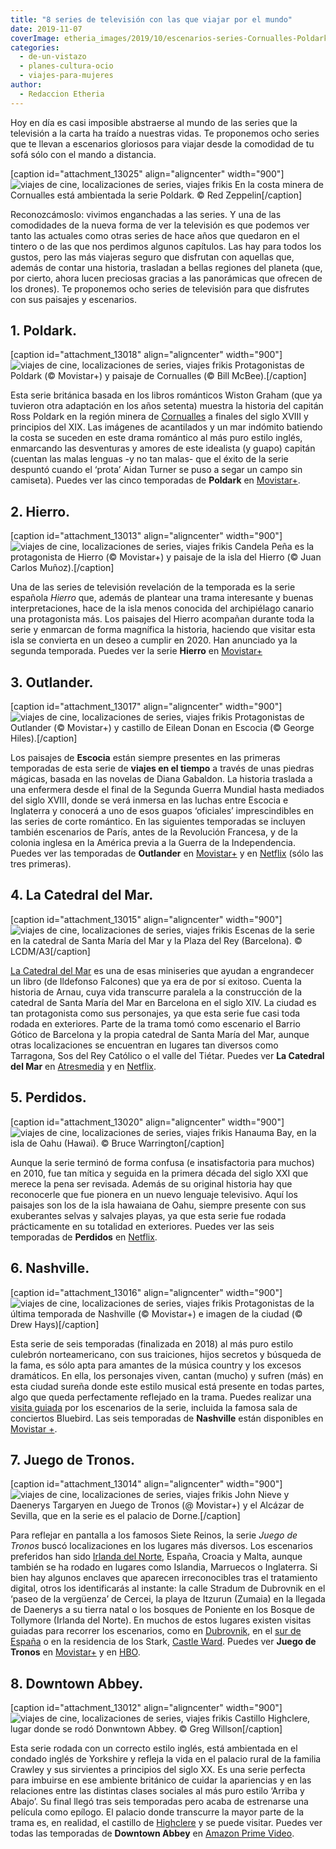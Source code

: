 ```yaml
---
title: "8 series de televisión con las que viajar por el mundo"
date: 2019-11-07
coverImage: etheria_images/2019/10/escenarios-series-Cornualles-Poldark.jpg
categories: 
  - de-un-vistazo
  - planes-cultura-ocio
  - viajes-para-mujeres
author: 
  - Redaccion Etheria
---
```


Hoy en día es casi imposible abstraerse al mundo de las series que la televisión a la 
carta ha traído a nuestras vidas. Te proponemos ocho series que te llevan a escenarios 
gloriosos para viajar desde la comodidad de tu sofá sólo con el mando a distancia. 

\[caption id="attachment\_13025" align="aligncenter" width="900"\]![viajes de cine, localizaciones de series, viajes frikis](etheria_images/2019/10/escenarios-series-Cornualles-Poldark-900x426.jpg "En la costa minera de Cornualles está ambientada la serie Poldark. © Red Zeppelin") En la costa minera de Cornualles está ambientada la serie Poldark. © Red Zeppelin\[/caption\]

Reconozcámoslo: vivimos enganchadas a las series. Y una de las comodidades de la nueva forma de ver la televisión es que podemos ver tanto las actuales como otras series de hace años que quedaron en el tintero o de las que nos perdimos algunos capítulos. Las hay para todos los gustos, pero las más viajeras seguro que disfrutan con aquellas que, además de contar una historia, trasladan a bellas regiones del planeta (que, por cierto, ahora lucen preciosas gracias a las panorámicas que ofrecen de los drones). Te proponemos ocho series de televisión para que disfrutes con sus paisajes y escenarios.

## 1\. Poldark.

\[caption id="attachment\_13018" align="aligncenter" width="900"\]![viajes de cine, localizaciones de series, viajes frikis](etheria_images/2019/10/Escenarios-series-Poldark-900x278.jpg "Protagonistas de Poldark (© Movistar+) y paisaje de Cornualles (© Bill McBee).") Protagonistas de Poldark (© Movistar+) y paisaje de Cornualles (© Bill McBee).\[/caption\]

Esta serie británica basada en los libros románticos Wiston Graham (que ya tuvieron otra adaptación en los años setenta) muestra la historia del capitán Ross Poldark en la región minera de [Cornualles](https://etheriamagazine.com/2019/07/10/viaje-que-hacer-ruta-cornualles-cornwall-inglaterra/) a finales del siglo XVIII y principios del XIX. Las imágenes de acantilados y un mar indómito batiendo la costa se suceden en este drama romántico al más puro estilo inglés, enmarcando las desventuras y amores de este idealista (y guapo) capitán (cuentan las malas lenguas -y no tan malas- que el éxito de la serie despuntó cuando el ‘prota’ Aidan Turner se puso a segar un campo sin camiseta). Puedes ver las cinco temporadas de **Poldark** en [Movistar+](https://ver.movistarplus.es).

## 2\. Hierro.

\[caption id="attachment\_13013" align="aligncenter" width="900"\]![viajes de cine, localizaciones de series, viajes frikis](etheria_images/2019/10/Escenarios-series-El-Hierro-900x268.jpg "Candela Peña es la protagonista de Hierro (© Movistar+) y paisaje de la isla del Hierro (© Juan Carlos Muñoz).") Candela Peña es la protagonista de Hierro (© Movistar+) y paisaje de la isla del Hierro (© Juan Carlos Muñoz).\[/caption\]

Una de las series de televisión revelación de la temporada es la serie española _Hierro_ que, además de plantear una trama interesante y buenas interpretaciones, hace de la isla menos conocida del archipiélago canario una protagonista más. Los paisajes del Hierro acompañan durante toda la serie y enmarcan de forma magnífica la historia, haciendo que visitar esta isla se convierta en un deseo a cumplir en 2020. Han anunciado ya la segunda temporada. Puedes ver la serie **Hierro** en [Movistar+](https://ver.movistarplus.es)

## 3\. Outlander.

\[caption id="attachment\_13017" align="aligncenter" width="900"\]![viajes de cine, localizaciones de series, viajes frikis](etheria_images/2019/10/Escenarios-series-Outlander-escocia-900x300.jpg "Protagonistas de Outlander (© Movistar+) y castillo de Eilean Donan en Escocia (© George Hiles).") Protagonistas de Outlander (© Movistar+) y castillo de Eilean Donan en Escocia (© George Hiles).\[/caption\]

Los paisajes de **Escocia** están siempre presentes en las primeras temporadas de esta serie de **viajes en el tiempo** a través de unas piedras mágicas, basada en las novelas de Diana Gabaldon. La historia traslada a una enfermera desde el final de la Segunda Guerra Mundial hasta mediados del siglo XVIII, donde se verá inmersa en las luchas entre Escocia e Inglaterra y conocerá a uno de esos guapos ‘oficiales’ imprescindibles en las series de corte romántico. En las siguientes temporadas se incluyen también escenarios de París, antes de la Revolución Francesa, y de la colonia inglesa en la América previa a la Guerra de la Independencia. Puedes ver las temporadas de **Outlander** en [Movistar+](https://ver.movistarplus.es) y en [Netflix](https://www.netflix.com/es/) (sólo las tres primeras).

## 4\. La Catedral del Mar.

\[caption id="attachment\_13015" align="aligncenter" width="900"\]![viajes de cine, localizaciones de series, viajes frikis](etheria_images/2019/10/Escenarios-series-la-catedral-del-mar-Barcelona-900x414.jpg "Escenas de la serie en la catedral de Santa María del Mar y la Plaza del Rey (Barcelona).") Escenas de la serie en la catedral de Santa María del Mar y la Plaza del Rey (Barcelona). © LCDM/A3\[/caption\]

[La Catedral del Mar](https://etheriamagazine.com/2018/08/01/turismo-de-cine-catedral-del-mar/) es una de esas miniseries que ayudan a engrandecer un libro (de Ildefonso Falcones) que ya era de por sí exitoso. Cuenta la historia de Arnau, cuya vida transcurre paralela a la construcción de la catedral de Santa María del Mar en Barcelona en el siglo XIV. La ciudad es tan protagonista como sus personajes, ya que esta serie fue casi toda rodada en exteriores. Parte de la trama tomó como escenario el Barrio Gótico de Barcelona y la propia catedral de Santa María del Mar, aunque otras localizaciones se encuentran en lugares tan diversos como Tarragona, Sos del Rey Católico o el valle del Tiétar. Puedes ver **La Catedral del Mar** en [Atresmedia](https://www.atresplayer.com) y en [Netflix](https://www.netflix.com/es/).

## 5\. Perdidos.

\[caption id="attachment\_13020" align="aligncenter" width="900"\]![viajes de cine, localizaciones de series, viajes frikis](etheria_images/2019/10/Escenarios-series-Perdidos-Hawai-900x554.jpg "Hanauma Bay, en la isla de Oahu (Hawai).") Hanauma Bay, en la isla de Oahu (Hawai). © Bruce Warrington\[/caption\]

Aunque la serie terminó de forma confusa (e insatisfactoria para muchos) en 2010, fue tan mítica y seguida en la primera década del siglo XXI que merece la pena ser revisada. Además de su original historia hay que reconocerle que fue pionera en un nuevo lenguaje televisivo. Aquí los paisajes son los de la isla hawaiana de Oahu, siempre presente con sus exuberantes selvas y salvajes playas, ya que esta serie fue rodada prácticamente en su totalidad en exteriores. Puedes ver las seis temporadas de **Perdidos** en [Netflix](https://www.netflix.com/es/).

## 6\. Nashville.

\[caption id="attachment\_13016" align="aligncenter" width="900"\]![viajes de cine, localizaciones de series, viajes frikis](etheria_images/2019/10/Escenarios-series-Nashville-900x288.jpg "Protagonistas de la última temporada de Nashville (© Movistar+) e imagen de la ciudad (© Drew Hays)") Protagonistas de la última temporada de Nashville (© Movistar+) e imagen de la ciudad (© Drew Hays)\[/caption\]

Esta serie de seis temporadas (finalizada en 2018) al más puro estilo culebrón norteamericano, con sus traiciones, hijos secretos y búsqueda de la fama, es sólo apta para amantes de la música country y los excesos dramáticos. En ella, los personajes viven, cantan (mucho) y sufren (más) en esta ciudad sureña donde este estilo musical está presente en todas partes, algo que queda perfectamente reflejado en la trama. Puedes realizar una [visita guiada](https://www.getyourguide.es/nashville-l1279/nashville-descubre-los-lugares-de-la-famosa-serie-de-tv-t106426/) por los escenarios de la serie, incluida la famosa sala de conciertos Bluebird. Las seis temporadas de **Nashville** están disponibles en [Movistar +](https://ver.movistarplus.es).

## 7\. Juego de Tronos.

\[caption id="attachment\_13014" align="aligncenter" width="900"\]![viajes de cine, localizaciones de series, viajes frikis](etheria_images/2019/10/Escenarios-series-Juego-de-Tronos-900x368.jpg "John Nieve y Daenerys Targaryen en Juego de Tronos (@ Movistar+) y el Alcázar de Sevilla, que en la serie es el palacio de Dorne.") John Nieve y Daenerys Targaryen en Juego de Tronos (@ Movistar+) y el Alcázar de Sevilla, que en la serie es el palacio de Dorne.\[/caption\]

Para reflejar en pantalla a los famosos Siete Reinos, la serie _Juego de Tronos_ buscó localizaciones en los lugares más diversos. Los escenarios preferidos han sido [Irlanda del Norte](https://etheriamagazine.com/2018/07/02/juego-de-tronos-en-irlanda-del-norte/), España, Croacia y Malta, aunque también se ha rodado en lugares como Islandia, Marruecos o Inglaterra. Si bien hay algunos enclaves que aparecen irreconocibles tras el tratamiento digital, otros los identificarás al instante: la calle Stradum de Dubrovnik en el ‘paseo de la vergüenza’ de Cercei, la playa de Itzurun (Zumaia) en la llegada de Daenerys a su tierra natal o los bosques de Poniente en los Bosque de Tollymore (Irlanda del Norte). En muchos de estos lugares existen visitas guiadas para recorrer los escenarios, como en [Dubrovnik](https://www.getyourguide.es/s/?partner_id=IQMVMN8&utm_medium=online_publisher&utm_source=ab_internet_networks_2008_sl&currency=EUR&q=Dubrovnik&et=62077), en el [sur de España](https://www.logitravel.com/circuitos/sur-de-espana-ruta-de-juego-de-tronos-26738234.html) o en la residencia de los Stark, [Castle Ward](http://www.gameofthrones-winterfelltours.com). Puedes ver **Juego de Tronos** en [Movistar+](https://ver.movistarplus.es) y en [HBO](https://es.hboespana.com).

## 8\. Downtown Abbey.

\[caption id="attachment\_13012" align="aligncenter" width="900"\]![viajes de cine, localizaciones de series, viajes frikis](etheria_images/2019/10/Escenarios-series-Downtown-Abbey-900x675.jpg "Castillo Highclere, lugar donde se rodó Donwntown Abbey. © Greg Willson") Castillo Highclere, lugar donde se rodó Donwntown Abbey. © Greg Willson\[/caption\]

Esta serie rodada con un correcto estilo inglés, está ambientada en el condado inglés de Yorkshire y refleja la vida en el palacio rural de la familia Crawley y sus sirvientes a principios del siglo XX. Es una serie perfecta para imbuirse en ese ambiente británico de cuidar la apariencias y en las relaciones entre las distintas clases sociales al más puro estilo ‘Arriba y Abajo’. Su final llegó tras seis temporadas pero acaba de estrenarse una película como epílogo. El palacio donde transcurre la mayor parte de la trama es, en realidad, el castillo de [Highclere](https://www.highclerecastle.co.uk) y se puede visitar. Puedes ver todas las temporadas de **Downtown Abbey** en [Amazon Prime Video](https://www.primevideo.com).
